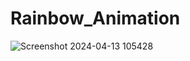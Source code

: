 # Rainbow_Animation

![Screenshot 2024-04-13 105428](https://github.com/ArchProtios/Rainbow_Animation/assets/99127122/b0ef3c2e-2290-44c1-affd-dc6a205464ad)
